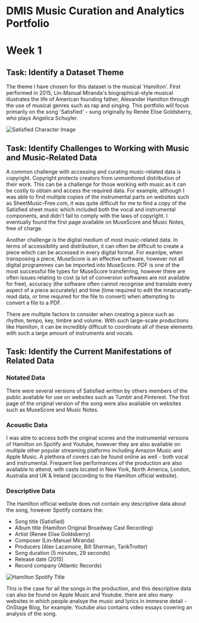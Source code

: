 # DMIS Music Curation and Analytics Portfolio

# Week 1
  
## Task: Identify a Dataset Theme

The theme I have chosen for this dataset is the musical 'Hamilton'. First performed in 2015, Lin-Manual Miranda's biographical-style musical illustrates the life of American founding father, Alexander Hamilton through the use of musical genres such as rap and singing. This portfolio will focus primarily on the song 'Satisfied' - sung originally by Renée Elise Goldsberry, who plays Angelica Schuyler.

![Satisfied Character Image](https://github.com/user-attachments/assets/fd26e0a9-a460-49d8-b14c-3201bd5dc32a)

## Task: Identify Challenges to Working with Music and Music-Related Data

A common challenge with accessing and curating music-related data is copyright. Copyright protects creators from unmonitored distribution of their work. This can be a challenge for those working with music as it can be costly to obtain and access the required data. For example, although I was able to find multiple copies of the instrumental parts on websites such as SheetMusic-Free.com, it was quite difficult for me to find a copy of the Satisfied sheet music which included both the vocal and instrumental components, and didn't fail to comply with the laws of copyright. I eventually found the first page available on MuseScore and Music Notes, free of charge. 

Another challenge is the digital medium of most music-related data. In terms of accessibility and distribution, it can often be difficult to create a piece which can be accessed in every digital format. For examlpe, when transposing a piece, MuseScore is an effective software, however not all digital programmes can be imported into MuseScore. PDF is one of the most successful file types for MuseScore transferring, however there are often issues relating to cost (a lot of conversion softwares are not available for free), accuracy (the software often cannot recognise and translate every aspect of a piece accurately) and time (time required to edit the innacuratly-read data, or time required for the file to convert) when attempting to convert a file to a PDF.

There are multiple factors to consider when creating a piece such as rhythm, tempo, key, timbre and volume. With such large-scale productions like Hamilton, it can be incredibly difficult to coordinate all of these elements with such a large amount of instruments and vocals.

## Task: Identify the Current Manifestations of Related Data

### Notated Data

There were several versions of Satisfied written by others members of the public available for use on websites such as Tumblr and Pinterest. The first page of the original version of the song were also available on websites such as MuseScore and Music Notes.

### Acoustic Data

I was able to access both the original scores and the instrumental versions of Hamilton on Spotify and Youtube, however they are also available on multiple other popular streaming platforms including Amazon Music and Apple Music. A plethora of covers can be found online as well - both vocal and instrumental. Frequent live performances of the production are also available to attend, with casts located in New York, North America, London, Australia and UK & Ireland (according to the Hamilton official website).

### Descriptive Data

The Hamilton official website does not contain any descriptive data about the song, however Spotify contains the:
- Song title (Satisfied)
- Album title (Hamilton Original Broadway Cast Recording)
- Artist (Renee Elise Goldsberry)
- Composer (Lin-Manuel Miranda)
- Producers (Alex Lacamoire, Bill Sherman, TarikTrotter)
- Song duration (5 minutes, 29 seconds)
- Release date (2015)
- Record company (Atlantic Records)

![Hamilton Spotify Title](https://github.com/user-attachments/assets/b184b2b3-3233-4899-a126-1fc95204a99e)

This is the case for all the songs in the production, and this descriptive data can also be found on Apple Music and Youtube. there are also many websites in which people analsye the music and lyrics in immesne detail - OnStage Blog, for example. Youtube also contains video essays covering an analysis of the song.
